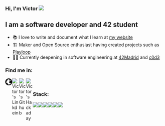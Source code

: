 ### Hi, I'm Victor <img src="https://raw.githubusercontent.com/iampavangandhi/iampavangandhi/master/gifs/Hi.gif" width="30px"></h2>

## I am a software developer and 42 student
- 📚 I love to write and document what I learn at [my website](https://vdedios.github.io/guides)
- 🏗 Maker and Open Source enthusiast having created projects such as [Playloop](https://hackaday.io/project/167275-playloop)
- 🙇‍♂️ Currently deepening in software engineering at [42Madrid](https://42madrid.com) and [c0d3](https://c0d3.com/)

### Find me in:
<a href="https://vdedios.github.io/">
  <img align="left" alt="Victor's website" width="22px" src="https://raw.githubusercontent.com/iconic/open-iconic/master/svg/globe.svg" />
</a>
<a href="https://www.linkedin.com/in/victordedios">
  <img align="left" alt="Victor's Linkdein" width="22px" src="https://cdn.jsdelivr.net/npm/simple-icons@v3/icons/linkedin.svg" />
</a>
<a href="https://github.com/vdedios">
  <img align="left" alt="Victor's Github" width="22px" src="https://cdn.jsdelivr.net/npm/simple-icons@v3/icons/github.svg" />
<a href="https://hackaday.io/victordedios">
  <img align="left" alt="Victor's Hackaday" width="22px" src="https://cdn.jsdelivr.net/npm/simple-icons@3.1.0/icons/hackaday.svg" />
</a>
<br/>

### Stack:
<img align="left" src="https://img.icons8.com/color/30/000000/c-programming.png"/>
<img align="left" src="https://img.icons8.com/color/30/000000/c-plus-plus-logo.png"/>
<img align="left" src="https://img.icons8.com/color/30/000000/docker.png"/>
<img align="left" src="https://img.icons8.com/color/30/000000/kubernetes.png"/>
<img align="left" src="https://img.icons8.com/color/30/000000/javascript.png"/>
<img align="left" src="https://img.icons8.com/color/30/000000/nodejs.png"/>
